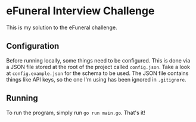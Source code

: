 # eFuneral Interview Challenge

This is my solution to the eFuneral challenge.

## Configuration

Before running locally, some things need to be configured. This is done via a JSON file stored at the root of the project called `config.json`. Take a look at `config.example.json` for the schema to be used. The JSON file contains things like API keys, so the one I'm using has been ignored in `.gitignore`.

## Running

To run the program, simply run `go run main.go`. That's it!
